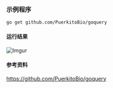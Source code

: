 ### 示例程序
`go get github.com/PuerkitoBio/goquery`

#### 运行结果
![Imgur](http://i.imgur.com/skyGscE.png)

#### 参考资料
https://github.com/PuerkitoBio/goquery